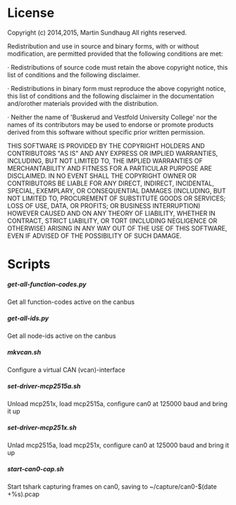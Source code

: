 # License

Copyright (c) 2014,2015, Martin Sundhaug
All rights reserved.
 
Redistribution and use in source and binary forms, with or without modification,
are permitted provided that the following conditions are met: 
 
· Redistributions of source code must retain the above copyright notice, this
list of conditions and the following disclaimer.
 
· Redistributions in binary form must reproduce the above copyright notice, this
list of conditions and the following disclaimer in the documentation and/orother materials provided with the distribution.
 
· Neither the name of 'Buskerud and Vestfold University College' nor the names of its contributors may
be used to endorse or promote products derived from this software without
specific prior written permission.
 
THIS SOFTWARE IS PROVIDED BY THE COPYRIGHT HOLDERS AND CONTRIBUTORS "AS IS" AND
ANY EXPRESS OR IMPLIED WARRANTIES, INCLUDING, BUT NOT LIMITED TO, THE IMPLIED
WARRANTIES OF MERCHANTABILITY AND FITNESS FOR A PARTICULAR PURPOSE ARE
DISCLAIMED. IN NO EVENT SHALL THE COPYRIGHT OWNER OR CONTRIBUTORS BE LIABLE FOR
ANY DIRECT, INDIRECT, INCIDENTAL, SPECIAL, EXEMPLARY, OR CONSEQUENTIAL DAMAGES
(INCLUDING, BUT NOT LIMITED TO, PROCUREMENT OF SUBSTITUTE GOODS OR SERVICES;
LOSS OF USE, DATA, OR PROFITS; OR BUSINESS INTERRUPTION) HOWEVER CAUSED AND ON
ANY THEORY OF LIABILITY, WHETHER IN CONTRACT, STRICT LIABILITY, OR TORT
(INCLUDING NEGLIGENCE OR OTHERWISE) ARISING IN ANY WAY OUT OF THE USE OF THIS
SOFTWARE, EVEN IF ADVISED OF THE POSSIBILITY OF SUCH DAMAGE.

# Scripts

##### get-all-function-codes.py
Get all function-codes active on the canbus

##### get-all-ids.py
Get all node-ids active on the canbus

##### mkvcan.sh
Configure a virtual CAN (vcan)-interface

##### set-driver-mcp2515a.sh
Unload mcp251x, load mcp2515a, configure can0 at 125000 baud and bring it up

##### set-driver-mcp251x.sh
Unlad mcp2515a, load mcp251x, configure can0 at 125000 baud and bring it up

##### start-can0-cap.sh
Start tshark capturing frames on can0, saving to ~/capture/can0-$(date +%s).pcap
